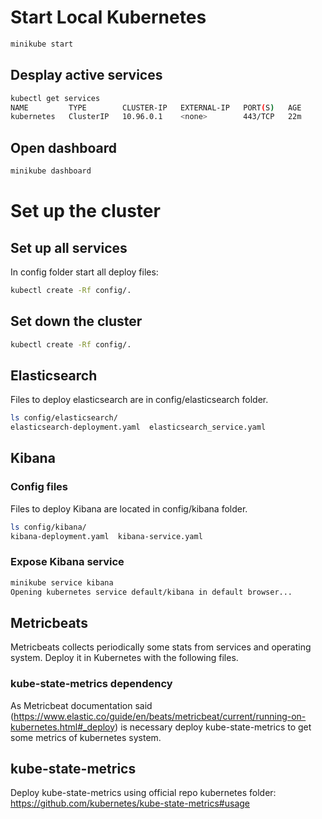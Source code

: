 # Start Local Kubernetes
``` bash
minikube start
```

## Desplay active services
``` bash
kubectl get services
NAME         TYPE        CLUSTER-IP   EXTERNAL-IP   PORT(S)   AGE
kubernetes   ClusterIP   10.96.0.1    <none>        443/TCP   22m
```

## Open dashboard 
``` bash
minikube dashboard
```

# Set up the cluster
## Set up all services
In config folder start all deploy files: 
``` bash
kubectl create -Rf config/.
```

## Set down the cluster 
``` bash
kubectl create -Rf config/.
```

## Elasticsearch
Files to deploy elasticsearch are in config/elasticsearch folder. 
``` bash
ls config/elasticsearch/
elasticsearch-deployment.yaml  elasticsearch_service.yaml
```

## Kibana
### Config files
Files to deploy Kibana are located in config/kibana folder.
``` bash
ls config/kibana/
kibana-deployment.yaml  kibana-service.yaml
```

### Expose Kibana service 
``` bash
minikube service kibana
Opening kubernetes service default/kibana in default browser...
```

## Metricbeats
Metricbeats collects periodically some stats from services and operating system. Deploy it in Kubernetes with the following files.

### kube-state-metrics dependency
As Metricbeat documentation said (https://www.elastic.co/guide/en/beats/metricbeat/current/running-on-kubernetes.html#_deploy) is necessary deploy kube-state-metrics to get some metrics of kubernetes system.

## kube-state-metrics
Deploy kube-state-metrics using official repo kubernetes folder: https://github.com/kubernetes/kube-state-metrics#usage
